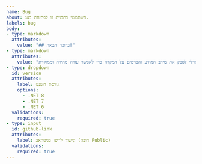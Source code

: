 ```yaml
---
name: Bug
about: השתמשי בתבנית זו לפתיחת באג.
labels: bug
body:
- type: markdown
  attributes:
    value: "## ברוכה הבאה!"
- type: markdown
  attributes:
    value: "מוזמנת להעלות את הבעיה בה נתקלת, השתדלי לספק את מירב המידע והפרטים על המקרה כדי לאפשר עזרה מהירה וממוקדת."
- type: dropdown
  id: version
  attributes:
    label: גירסת דוטנט
    options:
      - .NET 8
      - .NET 7
      - .NET 6
  validations:
    required: true
- type: input
  id: github-link
  attributes:
    label: קישור לריפו בגיטהאב (חובה Public)
  validations:
    required: true
---
```

